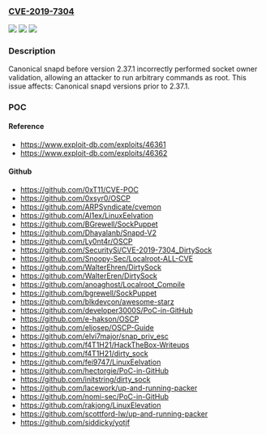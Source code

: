 ### [CVE-2019-7304](https://cve.mitre.org/cgi-bin/cvename.cgi?name=CVE-2019-7304)
![](https://img.shields.io/static/v1?label=Product&message=snapd&color=blue)
![](https://img.shields.io/static/v1?label=Version&message=%3C%202.37.1%20&color=brighgreen)
![](https://img.shields.io/static/v1?label=Vulnerability&message=Type%20confusion%20when%20performing%20access%20control%20check&color=brighgreen)

### Description

Canonical snapd before version 2.37.1 incorrectly performed socket owner validation, allowing an attacker to run arbitrary commands as root. This issue affects: Canonical snapd versions prior to 2.37.1.

### POC

#### Reference
- https://www.exploit-db.com/exploits/46361
- https://www.exploit-db.com/exploits/46362

#### Github
- https://github.com/0xT11/CVE-POC
- https://github.com/0xsyr0/OSCP
- https://github.com/ARPSyndicate/cvemon
- https://github.com/Al1ex/LinuxEelvation
- https://github.com/BGrewell/SockPuppet
- https://github.com/Dhayalanb/Snapd-V2
- https://github.com/Ly0nt4r/OSCP
- https://github.com/SecuritySi/CVE-2019-7304_DirtySock
- https://github.com/Snoopy-Sec/Localroot-ALL-CVE
- https://github.com/WalterEhren/DirtySock
- https://github.com/WalterEren/DirtySock
- https://github.com/anoaghost/Localroot_Compile
- https://github.com/bgrewell/SockPuppet
- https://github.com/blkdevcon/awesome-starz
- https://github.com/developer3000S/PoC-in-GitHub
- https://github.com/e-hakson/OSCP
- https://github.com/eljosep/OSCP-Guide
- https://github.com/elvi7major/snap_priv_esc
- https://github.com/f4T1H21/HackTheBox-Writeups
- https://github.com/f4T1H21/dirty_sock
- https://github.com/fei9747/LinuxEelvation
- https://github.com/hectorgie/PoC-in-GitHub
- https://github.com/initstring/dirty_sock
- https://github.com/lacework/up-and-running-packer
- https://github.com/nomi-sec/PoC-in-GitHub
- https://github.com/rakjong/LinuxElevation
- https://github.com/scottford-lw/up-and-running-packer
- https://github.com/siddicky/yotjf

